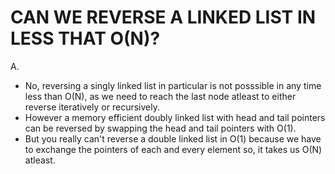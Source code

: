 # CAN WE REVERSE A LINKED LIST IN LESS THAT O(N)?

A. 
- No, reversing a singly linked list in particular is not posssible in any time less than O(N), as we need to reach the last node atleast to either reverse iteratively or recursively.
- However a memory efficient doubly linked list with head and tail pointers can be reversed by swapping the head and tail pointers with O(1).
- But you really can't reverse a double linked list in O(1) because we have to exchange the pointers of each and every element so, it takes us O(N) atleast.